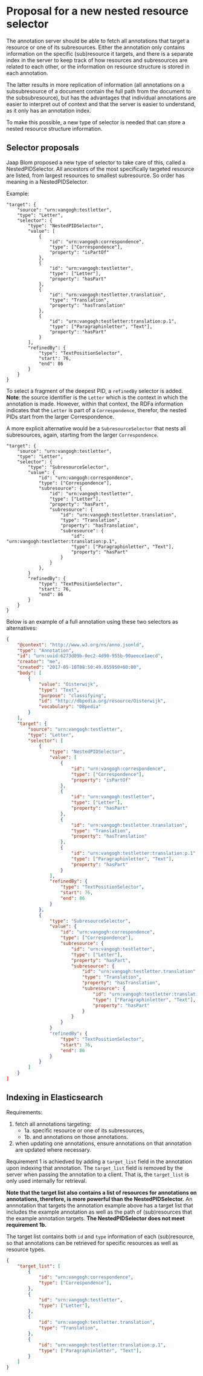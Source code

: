 # Proposal for a new nested resource selector

The annotation server should be able to fetch all annotations that target a resource or one of its subresources. Either the annotation only contains information on the specific (sub)resource it targets, and there is a separate index in the server to keep track of how resources and subresources are related to each other, or the information on resource structure is stored in each annotation. 

The latter results in more replication of information (all annotations on a subsubresource of a document contain the full path from the document to the subsubresource), but has the advantages that individual annotations are easier to interpret out of context and that the server is easier to understand, as it only has an annotation index.

To make this possible, a new type of selector is needed that can store a nested resource structure information.

## Selector proposals

Jaap Blom proposed a new type of selector to take care of this, called a NestedPIDSelector. All ancestors of the most specifically targeted resource are listed, from largest resources to smallest subresource. So order has meaning in a NestedPIDSelector.

Example:

```
"target": {
    "source": "urn:vangogh:testletter",
    "type": "Letter",
    "selector": {
        "type": "NestedPIDSelector",
        "value": [
            {
                "id": "urn:vangogh:correspondence",
                "type": ["Correspondence"],
                "property": "isPartOf"
            },
            {
                "id": "urn:vangogh:testletter",
                "type": ["Letter"],
                "property": "hasPart"
            },
            {
                "id": "urn:vangogh:testletter.translation",
                "type": "Translation",
                "property": "hasTranslation"
            },
            {
                "id": "urn:vangogh:testletter:translation:p.1",
                "type": ["Paragraphinletter", "Text"],
                "property": "hasPart"
            }
        ],
        "refinedBy": {
            "type": "TextPositionSelector",
            "start": 76,
            "end": 86
        }
    }
}
```

To select a fragment of the deepest PID, a `refinedBy` selector is added. **Note**: the source identifier is the `Letter` which is the context in which the annotation is made. However, within that context, the RDFa information indicates that the `Letter` is part of a `Correspondence`, therefor, the nested PIDs start from the larger Correspondence.

A more explicit alternative would be a `SubresourceSelector` that nests all subresources, again, starting from the larger `Correspondence`. 

```
"target": {
    "source": "urn:vangogh:testletter",
    "type": "Letter",
    "selector": {
        "type": "SubresourceSelector",
        "value": {
            "id": "urn:vangogh:correspondence",
            "type": ["Correspondence"],
            "subresource": {
                "id": "urn:vangogh:testletter",
                "type": ["Letter"],
                "property": "hasPart",
                "subresource": {
                    "id": "urn:vangogh:testletter.translation",
                    "type": "Translation",
                    "property": "hasTranslation",
                    "subresource": {
                        "id": "urn:vangogh:testletter:translation:p.1",
                        "type": ["Paragraphinletter", "Text"],
                        "property": "hasPart"
                    }
                }
            },
        }
        "refinedBy": {
            "type": "TextPositionSelector",
            "start": 76,
            "end": 86
        }
    }
}
```

Below is an example of a full annotation using these two selectors as alternatives:

```json
{
	"@context": "http://www.w3.org/ns/anno.jsonld",
	"type": "Annotation",
	"id": "urn:uuid:6273d09b-0ec2-4d90-955b-90aeece1aecd",
	"creator": "me",
	"created": "2017-05-10T08:50:49.055950+00:00",
	"body": [
		{
			"value": "Oisterwijk",
			"type": "Text",
			"purpose": "classifying",
			"id": "http://dbpedia.org/resource/Oisterwijk",
			"vocabulary": "DBpedia"
		}
	],
	"target": {
		"source": "urn:vangogh:testletter",
		"type": "Letter",
		"selector": [
			{
				"type": "NestedPIDSelector",
				"value": [
					{
						"id": "urn:vangogh:correspondence",
						"type": ["Correspondence"],
						"property": "isPartOf"
					},
					{
						"id": "urn:vangogh:testletter",
						"type": ["Letter"],
						"property": "hasPart"
					},
					{
						"id": "urn:vangogh:testletter.translation",
						"type": "Translation",
						"property": "hasTranslation"
					},
					{
						"id": "urn:vangogh:testletter:translation:p.1",
						"type": ["Paragraphinletter", "Text"],
						"property": "hasPart"
					}
				],
				"refinedBy": {
					"type": "TextPositionSelector",
					"start": 76,
					"end": 86
				}
			},
			{
				"type": "SubresourceSelector",
				"value": {
					"id": "urn:vangogh:correspondence",
					"type": ["Correspondence"],
					"subresource": {
						"id": "urn:vangogh:testletter",
						"type": ["Letter"],
						"property": "hasPart",
						"subresource": {
							"id": "urn:vangogh:testletter.translation",
							"type": "Translation",
							"property": "hasTranslation",
							"subresource": {
								"id": "urn:vangogh:testletter:translation:p.5",
								"type": ["Paragraphinletter", "Text"],
								"property": "hasPart"
							}
						}
					}
				}
				"refinedBy": {
					"type": "TextPositionSelector",
					"start": 76,
					"end": 86
				}
			}
		]
	}
]

```

## Indexing in Elasticsearch

Requirements:

1. fetch all annotations targeting:
    - 1a. specific resource or one of its subresources, 
    - 1b. and annotations on those annotations.
2. when updating one annotations, ensure annotations on that annotation are updated where necessary.

Requirement 1 is achiedved by adding a `target_list` field in the annotation upon indexing that annotation. The `target_list` field is removed by the server when passing the annotation to a client. That is, the `target_list` is only used internally for retrieval. 

**Note that the target list also contains a list of resources for annotations on annotations, therefore, is more powerful than the NestedPIDSelector.** An annnotation that targets the annotation example above has a target list that includes the example annotation as well as the path of (sub)resources that the example annotation targets. **The NestedPIDSelector does not meet requirement 1b.**

The target list contains both `id` and `type` information of each (sub)resource, so that annotations can be retrieved for specific resources as well as resource types.

```json
{
    "target_list": [
        {
            "id": "urn:vangogh:correspondence",
            "type": ["Correspondence"],
        },
        {
            "id": "urn:vangogh:testletter",
            "type": ["Letter"],
        },
        {
            "id": "urn:vangogh:testletter.translation",
            "type": "Translation",
        },
        {
            "id": "urn:vangogh:testletter:translation:p.1",
            "type": ["Paragraphinletter", "Text"],
        }
    ]
}
```

